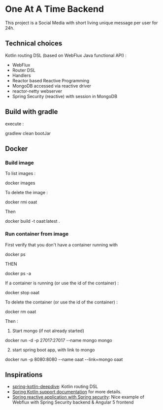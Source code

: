 # One At A Time Backend

This project is a Social Media with short living unique message per user for 24h.
 
## Technical choices

Kotlin routing DSL (based on WebFlux Java functional API) :
* WebFlux
* Router DSL
* Handlers
* Reactor based Reactive Programming
* MongoDB accessed via reactive driver
* reactor-netty webserver
* Spring Security (reactive) with session in MongoDB

## Build with gradle

execute :

gradlew clean bootJar

## Docker

### Build image
To list images :

docker images

To delete the image :

docker rmi oaat

Then

docker build -t oaat:latest .

### Run container from image
First verify that you don't have a container running with

docker ps 

THEN 

docker ps -a

If a container is running (or use the id of the container) :

docker stop oaat

To delete the container (or use the id of the container) :

docker rm oaat

Then :
1) Start mongo (if not already started)

docker run -d -p 27017:27017 --name mongo mongo

2) start spring boot app, with link to mongo

docker run -p 8080:8080 --name oaat --link=mongo oaat

## Inspirations
 * [spring-kotlin-deepdive](https://github.com/sdeleuze/spring-kotlin-deepdive/tree/step4): Kotlin routing DSL
 * [Spring Kotlin support documentation](https://docs.spring.io/spring/docs/current/spring-framework-reference/languages.html#kotlin) for more details.
 * [Spring reactive application with Spring security](https://www.codementor.io/hantsy/build-a-reactive-application-with-angular-5-and-spring-boot-2-0-fv8uif7wg): Nice example of Webflux with Spring Security backend & Angular 5 frontend